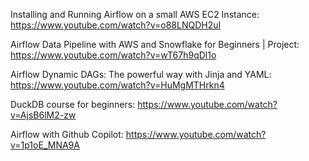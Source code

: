 Installing and Running Airflow on a small AWS EC2 Instance: https://www.youtube.com/watch?v=o88LNQDH2uI

Airflow Data Pipeline with AWS and Snowflake for Beginners | Project: https://www.youtube.com/watch?v=wT67h9qDl1o

Airflow Dynamic DAGs: The powerful way with Jinja and YAML: https://www.youtube.com/watch?v=HuMgMTHrkn4


DuckDB course for beginners: https://www.youtube.com/watch?v=AjsB6lM2-zw

Airflow with Github Copilot: https://www.youtube.com/watch?v=1p1oE_MNA9A
